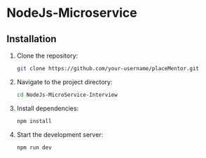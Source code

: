 # NodeJs-Microservice

## Installation

1. Clone the repository:

   ```bash
   git clone https://github.com/your-username/placeMentor.git
2. Navigate to the project directory:
   
   ```bash
   cd NodeJs-MicroService-Interview
3. Install dependencies:
   
   ```bash
   npm install
4. Start the development server:
   
   ```bash
   npm run dev